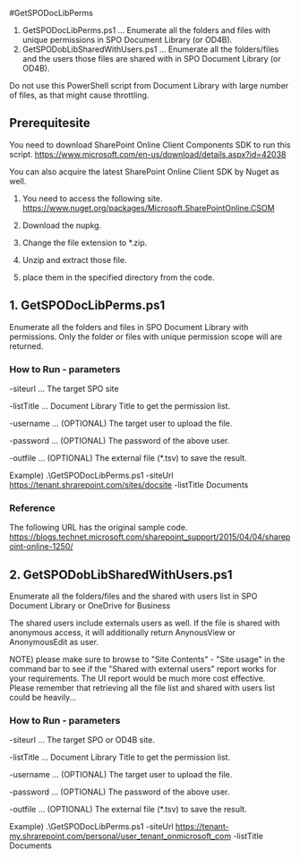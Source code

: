 ﻿#GetSPODocLibPerms

1. GetSPODocLibPerms.ps1 ... Enumerate all the folders and files  with unique permissions in SPO Document Library (or OD4B).
2. GetSPODobLibSharedWithUsers.ps1 ... Enumerate all the folders/files and the users those files are shared with in SPO Document Library (or OD4B).

Do not use this PowerShell script from Document Library with large number of files, as that might cause throttling.


## Prerequitesite
You need to download SharePoint Online Client Components SDK to run this script.
https://www.microsoft.com/en-us/download/details.aspx?id=42038

You can also acquire the latest SharePoint Online Client SDK by Nuget as well.

1. You need to access the following site. 
https://www.nuget.org/packages/Microsoft.SharePointOnline.CSOM

2. Download the nupkg.
3. Change the file extension to *.zip.
4. Unzip and extract those file.
5. place them in the specified directory from the code. 


## 1. GetSPODocLibPerms.ps1

Enumerate all the folders and files in SPO Document Library with permissions.
Only the folder or files with unique permission scope will are returned.


### How to Run - parameters

-siteurl ... The target SPO site

-listTitle ... Document Library Title to get the permission list. 

-username ... (OPTIONAL) The target user to upload the file.

-password ... (OPTIONAL) The password of the above user.

-outfile ... (OPTIONAL) The external file (*.tsv) to save the result.

Example)
.\GetSPODocLibPerms.ps1 -siteUrl https://tenant.shrarepoint.com/sites/docsite -listTitle Documents


### Reference
The following URL has the original sample code.
https://blogs.technet.microsoft.com/sharepoint_support/2015/04/04/sharepoint-online-1250/


## 2. GetSPODobLibSharedWithUsers.ps1

Enumerate all the folders/files and the shared with users list in SPO Document Library or OneDrive for Business

The shared users include externals users as well. If the file is shared with anonymous access, it will additionally return AnynousView or AnonymousEdit as user. 

NOTE) please make sure to browse to "Site Contents" - "Site usage" in the command bar to see if the "Shared with external users" report works for your requirements.
The UI report would be much more cost effective. 
Please remember that retrieving all the file list and shared with users list could be heavily...


### How to Run - parameters

-siteurl ... The target SPO or OD4B site.

-listTitle ... Document Library Title to get the permission list. 

-username ... (OPTIONAL) The target user to upload the file.

-password ... (OPTIONAL) The password of the above user.

-outfile ... (OPTIONAL) The external file (*.tsv) to save the result.

Example)
.\GetSPODocLibPerms.ps1 -siteUrl https://tenant-my.shrarepoint.com/personal/user_tenant_onmicrosoft_com -listTitle Documents



